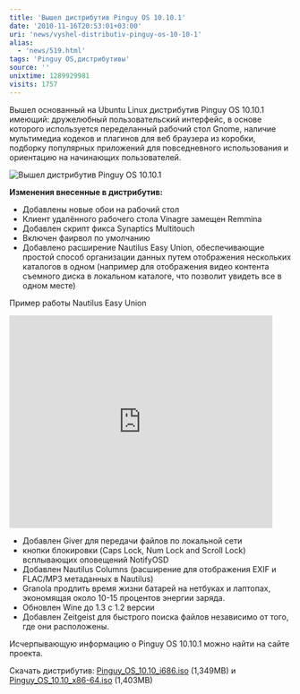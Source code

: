```yaml
---
title: 'Вышел дистрибутив Pinguy OS 10.10.1'
date: '2010-11-16T20:53:01+03:00'
uri: 'news/vyshel-distributiv-pinguy-os-10-10-1'
alias: 
  - 'news/519.html'
tags: 'Pinguy OS,дистрибутивы'
source: ''
unixtime: 1289929981
visits: 1757
---
```

Вышел основанный на Ubuntu Linux дистрибутив Pinguy OS 10.10.1 имеющий: дружелюбный пользовательский интерфейс, в основе которого используется переделанный рабочий стол Gnome,  наличие мультимедиа кодеков и плагинов для веб браузера из коробки, подборку популярных приложений для повседневного использования и ориентацию на начинающих пользователей.

![Вышел дистрибутив Pinguy OS 10.10.1](img/2010/11/16/20-00/workspace1002.jpg)

**Изменения внесенные в дистрибутив:**

*   Добавлены новые обои на рабочий стол
*   Клиент удалённого рабочего стола Vinagre замещен Remmina
*   Добавлен скрипт фикса Synaptics Multitouch
*   Включен фаирвол по умолчанию
*   Добавлено расширение Nautilus Easy Union, обеспечивающие простой способ организации данных путем отображения нескольких каталогов в одном (например для отображения видео контента съемного диска в локальном каталоге, что позволит увидеть все в одном месте)

Пример работы  Nautilus Easy Union

 <iframe width="470" height="380" src="https://www.youtube.com/embed/27fjQXufE5M" frameborder="0" allowfullscreen=""></iframe>

*   Добавлен Giver для передачи файлов по локальной сети
*   кнопки блокировки (Caps Lock, Num Lock and Scroll Lock) всплывающих оповещений NotifyOSD
*   Добавлен Nautilus Columns (расширение для отображения EXIF и FLAC/MP3 метаданных в Nautilus)
*   Granola продлить время жизни батарей на  нетбуках и лаптопах, экономящая около 10-15 процентов   энергии заряда.
*   Обновлен Wine до 1.3 с 1.2 версии
*   Добавлен Zeitgeist для быстрого поиска файлов независимо от того, где они расположены.

Исчерпывающую информацию о Pinguy OS 10.10.1 можно найти на сайте проекта.

Скачать дистрибутив: [Pinguy\_OS\_10.10\_i686.iso](http://downloads.sourceforge.net/pinguy-os/Pinguy_OS_10.10_i686.iso) (1,349MB) и [Pinguy\_OS\_10.10\_x86-64.iso](http://downloads.sourceforge.net/pinguy-os/Pinguy_OS_10.10_x86-64.iso) (1,403MB)

